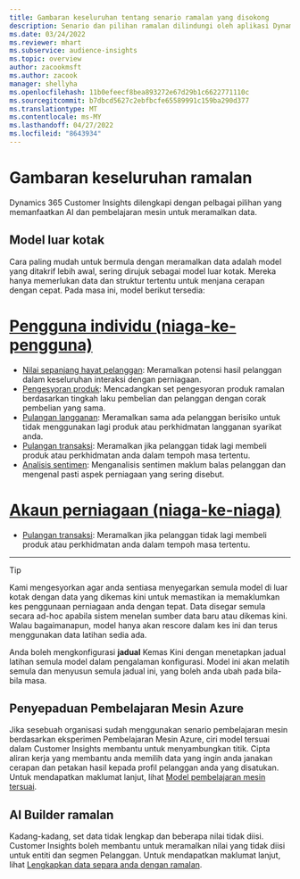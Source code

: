 ```yaml
---
title: Gambaran keseluruhan tentang senario ramalan yang disokong
description: Senario dan pilihan ramalan dilindungi oleh aplikasi Dynamics 365 Customer Insights.
ms.date: 03/24/2022
ms.reviewer: mhart
ms.subservice: audience-insights
ms.topic: overview
author: zacookmsft
ms.author: zacook
manager: shellyha
ms.openlocfilehash: 11b0efeecf8bea893272e67d29b1c6622771110c
ms.sourcegitcommit: b7dbcd5627c2ebfbcfe65589991c159ba290d377
ms.translationtype: MT
ms.contentlocale: ms-MY
ms.lasthandoff: 04/27/2022
ms.locfileid: "8643934"
---
```

# <a name="predictions-overview"></a>Gambaran keseluruhan ramalan

Dynamics 365 Customer Insights dilengkapi dengan pelbagai pilihan yang memanfaatkan AI dan pembelajaran mesin untuk meramalkan data. 

## <a name="out-of-box-models"></a>Model luar kotak

Cara paling mudah untuk bermula dengan meramalkan data adalah model yang ditakrif lebih awal, sering dirujuk sebagai model luar kotak. Mereka hanya memerlukan data dan struktur tertentu untuk menjana cerapan dengan cepat. Pada masa ini, model berikut tersedia: 

# <a name="individual-consumers-b-to-c"></a>[Pengguna individu (niaga-ke-pengguna)](#tab/b2c)

- [Nilai sepanjang hayat pelanggan](predict-customer-lifetime-value.md): Meramalkan potensi hasil pelanggan dalam keseluruhan interaksi dengan perniagaan.
- [Pengesyoran produk](predict-product-recommendation.md): Mencadangkan set pengesyoran produk ramalan berdasarkan tingkah laku pembelian dan pelanggan dengan corak pembelian yang sama.
- [Pulangan langganan](predict-subscription-churn.md): Meramalkan sama ada pelanggan berisiko untuk tidak menggunakan lagi produk atau perkhidmatan langganan syarikat anda.
- [Pulangan transaksi](predict-transactional-churn.md): Meramalkan jika pelanggan tidak lagi membeli produk atau perkhidmatan anda dalam tempoh masa tertentu.
- [Analisis sentimen](sentiment-analysis.md): Menganalisis sentimen maklum balas pelanggan dan mengenal pasti aspek perniagaan yang sering disebut.

# <a name="business-accounts-b-to-b"></a>[Akaun perniagaan (niaga-ke-niaga)](#tab/b2b)

- [Pulangan transaksi](predict-transactional-churn.md): Meramalkan jika pelanggan tidak lagi membeli produk atau perkhidmatan anda dalam tempoh masa tertentu.

---

> [!TIP]
> Kami mengesyorkan agar anda sentiasa menyegarkan semula model di luar kotak dengan data yang dikemas kini untuk memastikan ia memaklumkan kes penggunaan perniagaan anda dengan tepat. Data disegar semula secara ad-hoc apabila sistem menelan sumber data baru atau dikemas kini. Walau bagaimanapun, model hanya akan rescore dalam kes ini dan terus menggunakan data latihan sedia ada.
> 
> Anda boleh mengkonfigurasi **jadual** Kemas Kini dengan menetapkan jadual latihan semula model dalam pengalaman konfigurasi. Model ini akan melatih semula dan menyusun semula jadual ini, yang boleh anda ubah pada bila-bila masa.


## <a name="azure-machine-learning-integration"></a>Penyepaduan Pembelajaran Mesin Azure

Jika sesebuah organisasi sudah menggunakan senario pembelajaran mesin berdasarkan eksperimen Pembelajaran Mesin Azure, ciri model tersuai dalam Customer Insights membantu untuk menyambungkan titik. Cipta aliran kerja yang membantu anda memilih data yang ingin anda janakan cerapan dan petakan hasil kepada profil pelanggan anda yang disatukan. Untuk mendapatkan maklumat lanjut, lihat [Model pembelajaran mesin tersuai](custom-models.md).

## <a name="ai-builder-prediction"></a>AI Builder ramalan

Kadang-kadang, set data tidak lengkap dan beberapa nilai tidak diisi. Customer Insights boleh membantu untuk meramalkan nilai yang tidak diisi untuk entiti dan segmen Pelanggan. Untuk mendapatkan maklumat lanjut, lihat [Lengkapkan data separa anda dengan ramalan](predictions.md).
